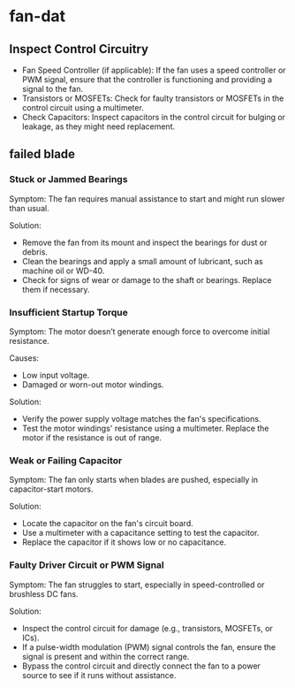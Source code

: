 
# fan-dat

## Inspect Control Circuitry

- Fan Speed Controller (if applicable): If the fan uses a speed controller or PWM signal, ensure that the controller is functioning and providing a signal to the fan.
- Transistors or MOSFETs: Check for faulty transistors or MOSFETs in the control circuit using a multimeter.
- Check Capacitors: Inspect capacitors in the control circuit for bulging or leakage, as they might need replacement.


## failed blade 


### Stuck or Jammed Bearings

Symptom: The fan requires manual assistance to start and might run slower than usual.

Solution:
- Remove the fan from its mount and inspect the bearings for dust or debris.
- Clean the bearings and apply a small amount of lubricant, such as machine oil or WD-40.
- Check for signs of wear or damage to the shaft or bearings. Replace them if necessary.

### Insufficient Startup Torque

Symptom: The motor doesn’t generate enough force to overcome initial resistance.

Causes:
- Low input voltage.
- Damaged or worn-out motor windings.

Solution:
- Verify the power supply voltage matches the fan's specifications.
- Test the motor windings' resistance using a multimeter. Replace the motor if the resistance is out of range.

### Weak or Failing Capacitor

Symptom: The fan only starts when blades are pushed, especially in capacitor-start motors.

Solution:
- Locate the capacitor on the fan's circuit board.
- Use a multimeter with a capacitance setting to test the capacitor.
- Replace the capacitor if it shows low or no capacitance.

### Faulty Driver Circuit or PWM Signal

Symptom: The fan struggles to start, especially in speed-controlled or brushless DC fans.

Solution:
- Inspect the control circuit for damage (e.g., transistors, MOSFETs, or ICs).
- If a pulse-width modulation (PWM) signal controls the fan, ensure the signal is present and within the correct range.
- Bypass the control circuit and directly connect the fan to a power source to see if it runs without assistance.